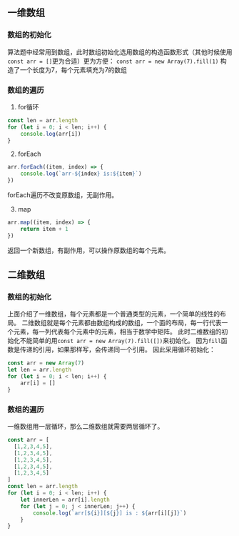## 一维数组

### 数组的初始化
算法题中经常用到数组，此时数组初始化选用数组的构造函数形式（其他时候使用`const arr = []`更为合适）更为方便：
`const arr = new Array(7).fill(1)`
构造了一个长度为7，每个元素填充为7的数组

### 数组的遍历

1. for循环

```javascript
const len = arr.length
for (let i = 0; i < len; i++) {
    console.log(arr[i])
}
```

2. forEach

```javascript
arr.forEach((item, index) => {
    console.log(`arr-${index} is:${item}`)
})
```
forEach遍历不改变原数组，无副作用。

3. map

```javascript
arr.map((item, index) => {
    return item + 1
})
```
返回一个新数组，有副作用，可以操作原数组的每个元素。

## 二维数组
### 数组的初始化
上面介绍了一维数组，每个元素都是一个普通类型的元素，一个简单的线性的布局。
二维数组就是每个元素都由数组构成的数组，一个面的布局，每一行代表一个元素，每一列代表每个元素中的元素，相当于数学中矩阵。
此时二维数组的初始化不能简单的用`const arr = new Array(7).fill([])`来初始化。
因为`fill`函数是传递的引用，如果那样写，会传递同一个引用。
因此采用循环初始化：
```javascript
const arr = new Array(7)
let len = arr.length
for (let i = 0; i < len; i++) {
    arr[i] = []
}
```

### 数组的遍历

一维数组用一层循环，那么二维数组就需要两层循环了。

```javascript
const arr = [
  [1,2,3,4,5],
  [1,2,3,4,5],
  [1,2,3,4,5],
  [1,2,3,4,5],
  [1,2,3,4,5]
]
const len = arr.length
for (let i = 0; i < len; i++) {
    let innerLen = arr[i].length
    for (let j = 0; j < innerLen; j++) {
        console.log(`arr[${i}][${j}] is : ${arr[i][j]}`)
    }
}
```